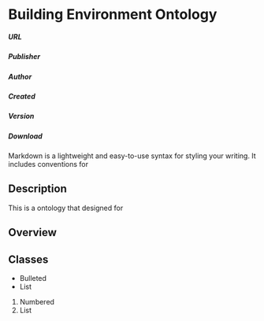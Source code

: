 # Building Environment Ontology

##### URL 
##### Publisher
##### Author
##### Created
##### Version
##### Download


Markdown is a lightweight and easy-to-use syntax for styling your writing. It includes conventions for



## Description
This is a ontology that designed for 
## Overview

## Classes


- Bulleted
- List

1. Numbered
2. List

